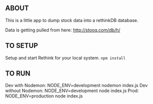 ## ABOUT

This is a little app to dump stock data into a rethinkDB database.

Data is getting pulled from here: http://stooq.com/db/h/

## TO SETUP

Setup and start Rethink for your local system.
`npm install`

## TO RUN

Dev with Nodemon: NODE_ENV=development nodemon index.js
Dev without Nodemon: NODE_ENV=development node index.js
Prod: NODE_ENV=production node index.js